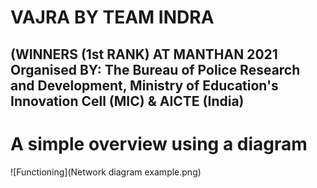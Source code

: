 # VAJRA BY TEAM INDRA
## **(WINNERS (1st RANK)** AT MANTHAN 2021 Organised BY: The Bureau of Police Research and Development, Ministry of Education's Innovation Cell (MIC) & AICTE (India)

# A simple overview using a diagram
![Functioning](Network diagram example.png)
